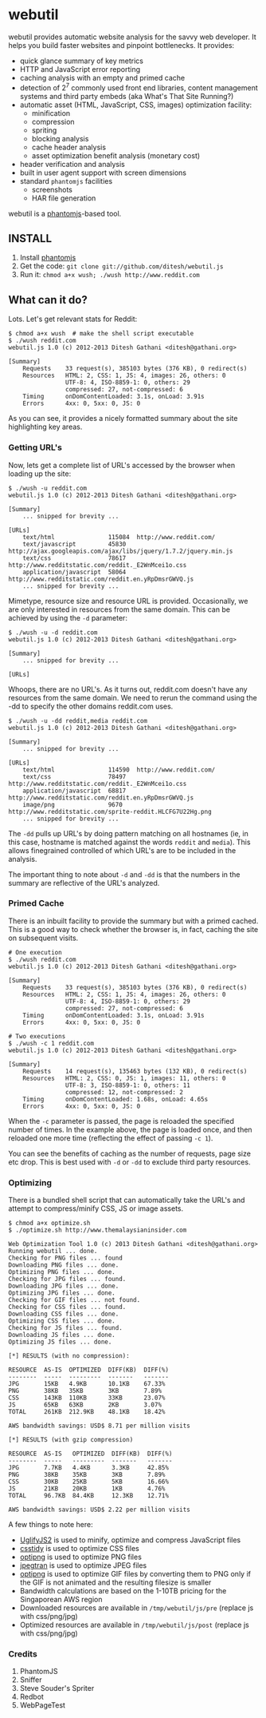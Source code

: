 # webutil

webutil provides automatic website analysis for the savvy web developer. It helps you build faster websites and pinpoint bottlenecks. It provides:

* quick glance summary of key metrics
* HTTP and JavaScript error reporting
* caching analysis with an empty and primed cache
* detection of 2<sup>7</sup> commonly used front end libraries, content management systems and third party embeds (aka What's That Site Running?)
* automatic asset (HTML, JavaScript, CSS, images) optimization facility:
    * minification
    * compression
    * spriting
    * blocking analysis
    * cache header analysis
    * asset optimization benefit analysis (monetary cost)
* header verification and analysis
* built in user agent support with screen dimensions
* standard `phantomjs` facilities
    * screenshots
    * HAR file generation

webutil is a [phantomjs](http://phantomjs.org)-based tool.

## INSTALL

1. Install [phantomjs](http://phantomjs.org/download.html)
2. Get the code: `git clone git://github.com/ditesh/webutil.js`
3. Run it: `chmod a+x wush; ./wush http://www.reddit.com`

## What can it do?

Lots. Let's get relevant stats for Reddit:

    $ chmod a+x wush  # make the shell script executable
    $ ./wush reddit.com
    webutil.js 1.0 (c) 2012-2013 Ditesh Gathani <ditesh@gathani.org>

    [Summary]
        Requests    33 request(s), 385103 bytes (376 KB), 0 redirect(s)
        Resources   HTML: 2, CSS: 1, JS: 4, images: 26, others: 0
                    UTF-8: 4, ISO-8859-1: 0, others: 29
                    compressed: 27, not-compressed: 6
        Timing      onDomContentLoaded: 3.1s, onLoad: 3.91s
        Errors      4xx: 0, 5xx: 0, JS: 0

As you can see, it provides a nicely formatted summary about the site highlighting key areas.

### Getting URL's

Now, lets get a complete list of URL's accessed by the browser when loading up the site:

    $ ./wush -u reddit.com
    webutil.js 1.0 (c) 2012-2013 Ditesh Gathani <ditesh@gathani.org>

    [Summary]
        ... snipped for brevity ...

    [URLs]
        text/html               115084  http://www.reddit.com/
        text/javascript         45830   http://ajax.googleapis.com/ajax/libs/jquery/1.7.2/jquery.min.js
        text/css                78617   http://www.redditstatic.com/reddit._E2WnMcei1o.css
        application/javascript  58064   http://www.redditstatic.com/reddit.en.yRpDmsrGWVQ.js
        ... snipped for brevity ...


Mimetype, resource size and resource URL is provided. Occasionally, we are only interested in resources from the same domain. This can be achieved by using the `-d` parameter:

    $ ./wush -u -d reddit.com
    webutil.js 1.0 (c) 2012-2013 Ditesh Gathani <ditesh@gathani.org>

    [Summary]
        ... snipped for brevity ...

    [URLs]

Whoops, there are no URL's. As it turns out, reddit.com doesn't have any resources from the same domain. We need to rerun the command using the -dd to specify the other domains reddit.com uses.

    $ ./wush -u -dd reddit,media reddit.com
    webutil.js 1.0 (c) 2012-2013 Ditesh Gathani <ditesh@gathani.org>

    [Summary]
        ... snipped for brevity ...

    [URLs]
        text/html               114590  http://www.reddit.com/
        text/css                78497   http://www.redditstatic.com/reddit._E2WnMcei1o.css
        application/javascript  68817   http://www.redditstatic.com/reddit.en.yRpDmsrGWVQ.js
        image/png               9670    http://www.redditstatic.com/sprite-reddit.HLCFG7U22Hg.png
        ... snipped for brevity ...

The `-dd` pulls up URL's by doing pattern matching on all hostnames (ie, in this case, hostname is matched against the words `reddit` and `media`). This allows finegrained controlled of which URL's are to be included in the analysis.

The important thing to note about `-d` and `-dd` is that the numbers in the summary are reflective of the URL's analyzed.

### Primed Cache

There is an inbuilt facility to provide the summary but with a primed cached. This is a good way to check whether the browser is, in fact, caching the site on subsequent visits.

    # One execution
    $ ./wush reddit.com
    webutil.js 1.0 (c) 2012-2013 Ditesh Gathani <ditesh@gathani.org>

    [Summary]
        Requests    33 request(s), 385103 bytes (376 KB), 0 redirect(s)
        Resources   HTML: 2, CSS: 1, JS: 4, images: 26, others: 0
                    UTF-8: 4, ISO-8859-1: 0, others: 29
                    compressed: 27, not-compressed: 6
        Timing      onDomContentLoaded: 3.1s, onLoad: 3.91s
        Errors      4xx: 0, 5xx: 0, JS: 0

    # Two executions
    $ ./wush -c 1 reddit.com
    webutil.js 1.0 (c) 2012-2013 Ditesh Gathani <ditesh@gathani.org>

    [Summary]
        Requests    14 request(s), 135463 bytes (132 KB), 0 redirect(s)
        Resources   HTML: 2, CSS: 0, JS: 1, images: 11, others: 0
                    UTF-8: 3, ISO-8859-1: 0, others: 11
                    compressed: 12, not-compressed: 2
        Timing      onDomContentLoaded: 1.68s, onLoad: 4.65s
        Errors      4xx: 0, 5xx: 0, JS: 0

When the `-c` parameter is passed, the page is reloaded the specified number of times. In the example above, the page is loaded once, and then reloaded one more time (reflecting the effect of passing `-c 1`).

You can see the benefits of caching as the number of requests, page size etc drop. This is best used with `-d` or `-dd` to exclude third party resources.

### Optimizing

There is a bundled shell script that can automatically take the URL's and attempt to compress/minify CSS, JS or image assets.

    $ chmod a+x optimize.sh
    $ ./optimize.sh http://www.themalaysianinsider.com

    Web Optimization Tool 1.0 (c) 2013 Ditesh Gathani <ditesh@gathani.org>
    Running webutil ... done.
    Checking for PNG files ... found
    Downloading PNG files ... done.
    Optimizing PNG files ... done.
    Checking for JPG files ... found.
    Downloading JPG files ... done.
    Optimizing JPG files ... done.
    Checking for GIF files ... not found.
    Checking for CSS files ... found.
    Downloading CSS files ... done.
    Optimizing CSS files ... done.
    Checking for JS files ... found.
    Downloading JS files ... done.
    Optimizing JS files ... done.

    [*] RESULTS (with no compression):

    RESOURCE  AS-IS  OPTIMIZED  DIFF(KB)  DIFF(%)
    --------  -----  ---------  -------   -------
    JPG       15KB   4.9KB      10.1KB    67.33%
    PNG       38KB   35KB       3KB       7.89%
    CSS       143KB  110KB      33KB      23.07%
    JS        65KB   63KB       2KB       3.07%
    TOTAL     261KB  212.9KB    48.1KB    18.42%

    AWS bandwidth savings: USD$ 8.71 per million visits

    [*] RESULTS (with gzip compression)

    RESOURCE  AS-IS   OPTIMIZED  DIFF(KB)  DIFF(%)
    --------  -----   ---------  -------   -------
    JPG       7.7KB   4.4KB      3.3KB     42.85%
    PNG       38KB    35KB       3KB       7.89%
    CSS       30KB    25KB       5KB       16.66%
    JS        21KB    20KB       1KB       4.76%
    TOTAL     96.7KB  84.4KB     12.3KB    12.71%

    AWS bandwidth savings: USD$ 2.22 per million visits

A few things to note here:

* [UglifyJS2](https://github.com/mishoo/UglifyJS2) is used to minify, optimize and compress JavaScript files
* [csstidy](http://csstidy.sourceforge.net/) is used to optimize CSS files
* [optipng](http://optipng.sourceforge.net/) is used to optimize PNG files
* [jpegtran](http://jpegclub.org/jpegtran/) is used to optimize JPEG files
* [optipng](http://optipng.sourceforge.net/) is used to optimize GIF files by converting them to PNG only if the GIF is not animated and the resulting filesize is smaller
* Bandwidth calculations are based on the 1-10TB pricing for the Singaporean AWS region
* Downloaded resources are available in `/tmp/webutil/js/pre` (replace js with css/png/jpg)
* Optimized resources are available in `/tmp/webutil/js/post` (replace js with css/png/jpg)

### Credits

1. PhantomJS
2. Sniffer
3. Steve Souder's Spriter
4. Redbot
5. WebPageTest
